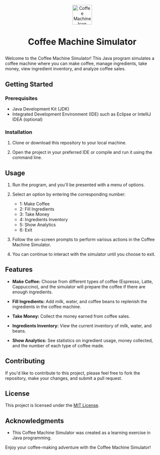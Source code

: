 <p align="center">
  <img src="icon.ico" alt="Coffee Machine Icon" width="64" height="64">
</p>

# <p align="center">Coffee Machine Simulator</p>

Welcome to the Coffee Machine Simulator! This Java program simulates a coffee machine where you can make coffee, manage ingredients, take money, view ingredient inventory, and analyze coffee sales.
## Getting Started

### Prerequisites

- Java Development Kit (JDK)
- Integrated Development Environment (IDE) such as Eclipse or IntelliJ IDEA (optional)

### Installation

1. Clone or download this repository to your local machine.

2. Open the project in your preferred IDE or compile and run it using the command line.

## Usage

1. Run the program, and you'll be presented with a menu of options.

2. Select an option by entering the corresponding number:

    - 1: Make Coffee
    - 2: Fill Ingredients
    - 3: Take Money
    - 4: Ingredients Inventory
    - 5: Show Analytics
    - 6: Exit

3. Follow the on-screen prompts to perform various actions in the Coffee Machine Simulator.

4. You can continue to interact with the simulator until you choose to exit.

## Features

- **Make Coffee:** Choose from different types of coffee (Espresso, Latte, Cappuccino), and the simulator will prepare the coffee if there are enough ingredients.

- **Fill Ingredients:** Add milk, water, and coffee beans to replenish the ingredients in the coffee machine.

- **Take Money:** Collect the money earned from coffee sales.

- **Ingredients Inventory:** View the current inventory of milk, water, and beans.

- **Show Analytics:** See statistics on ingredient usage, money collected, and the number of each type of coffee made.

## Contributing

If you'd like to contribute to this project, please feel free to fork the repository, make your changes, and submit a pull request.

## License

This project is licensed under the [MIT License](LICENSE).

## Acknowledgments

- This Coffee Machine Simulator was created as a learning exercise in Java programming.

Enjoy your coffee-making adventure with the Coffee Machine Simulator!